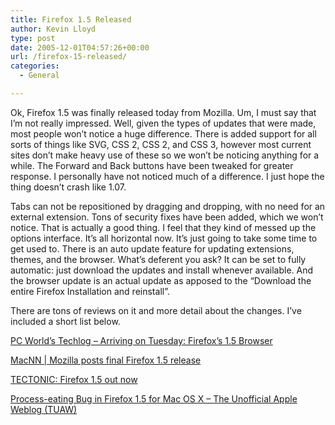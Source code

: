 ```yaml
---
title: Firefox 1.5 Released
author: Kevin Lloyd
type: post
date: 2005-12-01T04:57:26+00:00
url: /firefox-15-released/
categories:
  - General

---
```

Ok, Firefox 1.5 was finally released today from Mozilla. Um, I must say that I&#8217;m not really impressed. Well, given the types of updates that were made, most people won&#8217;t notice a huge difference. There is added support for all sorts of things like SVG, CSS 2, CSS 2, and CSS 3, however most current sites don&#8217;t make heavy use of these so we won&#8217;t be noticing anything for a while. The Forward and Back buttons have been tweaked for greater response. I personally have not noticed much of a difference. I just hope the thing doesn&#8217;t crash like 1.07.

Tabs can not be repositioned by dragging and dropping, with no need for an external extension. Tons of security fixes have been added, which we won&#8217;t notice. That is actually a good thing. I feel that they kind of messed up the options interface. It&#8217;s all horizontal now. It&#8217;s just going to take some time to get used to. There is an auto update feature for updating extensions, themes, and the browser. What&#8217;s deferent you ask? It can be set to fully automatic: just download the updates and install whenever available. And the browser update is an actual update as apposed to the &#8220;Download the entire Firefox Installation and reinstall&#8221;.

There are tons of reviews on it and more detail about the changes. I&#8217;ve included a short list below.
  
[PC World&#8217;s Techlog &#8211; Arriving on Tuesday: Firefox&#8217;s 1.5 Browser][1]
  
[MacNN | Mozilla posts final Firefox 1.5 release][2]
  
[TECTONIC: Firefox 1.5 out now][3]
  
[Process-eating Bug in Firefox 1.5 for Mac OS X &#8211; The Unofficial Apple Weblog (TUAW)][4]

 [1]: http://blogs.pcworld.com/techlog/archives/001109.html
 [2]: http://www.macnn.com/articles/05/11/30/firefox.1.5.released/
 [3]: http://www.tectonic.co.za/view.php?id=741
 [4]: http://www.tuaw.com/2005/11/30/process-eating-bug-in-firefox-1-5-for-mac-os-x/